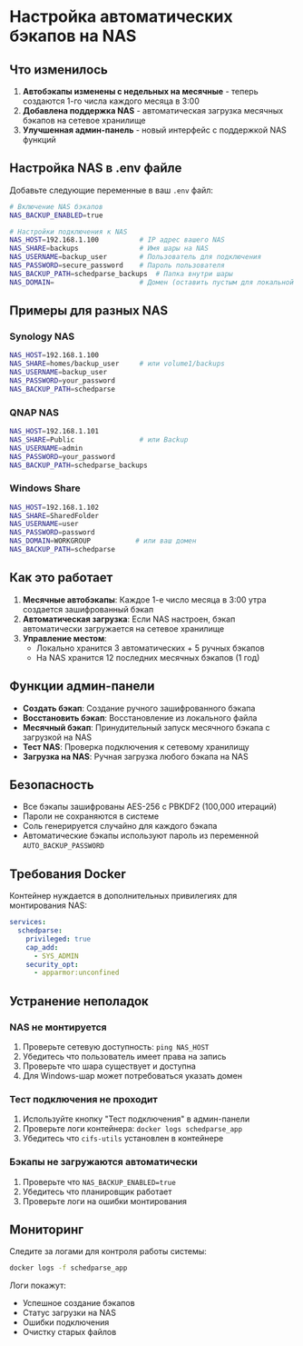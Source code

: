 # Настройка автоматических бэкапов на NAS

## Что изменилось

1. **Автобэкапы изменены с недельных на месячные** - теперь создаются 1-го числа каждого месяца в 3:00
2. **Добавлена поддержка NAS** - автоматическая загрузка месячных бэкапов на сетевое хранилище
3. **Улучшенная админ-панель** - новый интерфейс с поддержкой NAS функций

## Настройка NAS в .env файле

Добавьте следующие переменные в ваш `.env` файл:

```bash
# Включение NAS бэкапов
NAS_BACKUP_ENABLED=true

# Настройки подключения к NAS
NAS_HOST=192.168.1.100          # IP адрес вашего NAS
NAS_SHARE=backups               # Имя шары на NAS
NAS_USERNAME=backup_user        # Пользователь для подключения
NAS_PASSWORD=secure_password    # Пароль пользователя
NAS_BACKUP_PATH=schedparse_backups  # Папка внутри шары
NAS_DOMAIN=                     # Домен (оставить пустым для локальной сети)
```

## Примеры для разных NAS

### Synology NAS
```bash
NAS_HOST=192.168.1.100
NAS_SHARE=homes/backup_user     # или volume1/backups
NAS_USERNAME=backup_user
NAS_PASSWORD=your_password
NAS_BACKUP_PATH=schedparse
```

### QNAP NAS
```bash
NAS_HOST=192.168.1.101
NAS_SHARE=Public                # или Backup
NAS_USERNAME=admin
NAS_PASSWORD=your_password
NAS_BACKUP_PATH=schedparse_backups
```

### Windows Share
```bash
NAS_HOST=192.168.1.102
NAS_SHARE=SharedFolder
NAS_USERNAME=user
NAS_PASSWORD=password
NAS_DOMAIN=WORKGROUP           # или ваш домен
NAS_BACKUP_PATH=schedparse
```

## Как это работает

1. **Месячные автобэкапы**: Каждое 1-е число месяца в 3:00 утра создается зашифрованный бэкап
2. **Автоматическая загрузка**: Если NAS настроен, бэкап автоматически загружается на сетевое хранилище
3. **Управление местом**: 
   - Локально хранится 3 автоматических + 5 ручных бэкапов
   - На NAS хранится 12 последних месячных бэкапов (1 год)

## Функции админ-панели

- **Создать бэкап**: Создание ручного зашифрованного бэкапа
- **Восстановить бэкап**: Восстановление из локального файла
- **Месячный бэкап**: Принудительный запуск месячного бэкапа с загрузкой на NAS
- **Тест NAS**: Проверка подключения к сетевому хранилищу
- **Загрузка на NAS**: Ручная загрузка любого бэкапа на NAS

## Безопасность

- Все бэкапы зашифрованы AES-256 с PBKDF2 (100,000 итераций)
- Пароли не сохраняются в системе
- Соль генерируется случайно для каждого бэкапа
- Автоматические бэкапы используют пароль из переменной `AUTO_BACKUP_PASSWORD`

## Требования Docker

Контейнер нуждается в дополнительных привилегиях для монтирования NAS:

```yaml
services:
  schedparse:
    privileged: true
    cap_add:
      - SYS_ADMIN
    security_opt:
      - apparmor:unconfined
```

## Устранение неполадок

### NAS не монтируется
1. Проверьте сетевую доступность: `ping NAS_HOST`
2. Убедитесь что пользователь имеет права на запись
3. Проверьте что шара существует и доступна
4. Для Windows-шар может потребоваться указать домен

### Тест подключения не проходит
1. Используйте кнопку "Тест подключения" в админ-панели
2. Проверьте логи контейнера: `docker logs schedparse_app`
3. Убедитесь что `cifs-utils` установлен в контейнере

### Бэкапы не загружаются автоматически  
1. Проверьте что `NAS_BACKUP_ENABLED=true`
2. Убедитесь что планировщик работает
3. Проверьте логи на ошибки монтирования

## Мониторинг

Следите за логами для контроля работы системы:
```bash
docker logs -f schedparse_app
```

Логи покажут:
- Успешное создание бэкапов
- Статус загрузки на NAS  
- Ошибки подключения
- Очистку старых файлов